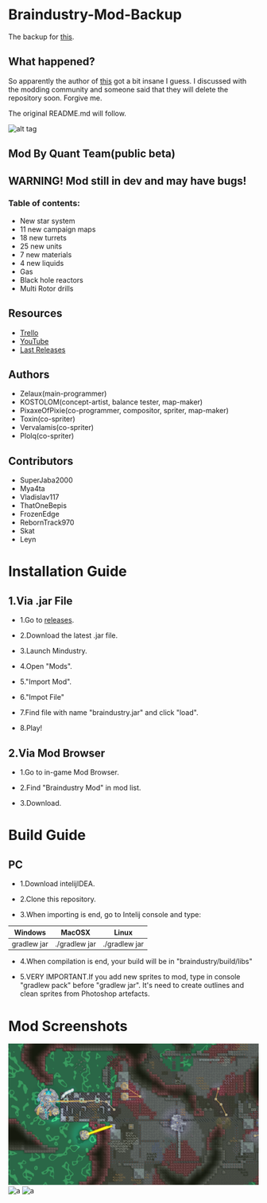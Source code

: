 # Braindustry-Mod-Backup

The backup for [this](https://github.com/pixaxeofpixie/Braindustry-Mod).

## What happened?

So apparently the author of [this](https://github.com/pixaxeofpixie/Braindustry-Mod) got a bit insane I guess.
I discussed with the modding community and someone said that they will delete the repository soon.
Forgive me.

The original README.md will follow.

![alt tag](https://github.com/pixaxeofpixie/pictures/blob/main/bannerbd.png)
## Mod By Quant Team(public beta)

## WARNING! Mod still in dev and may have bugs!

### Table of contents:
- New star system
- 11 new campaign maps
- 18 new turrets
- 25 new units
- 7 new materials
- 4 new liquids
- Gas 
- Black hole reactors
- Multi Rotor drills

## Resources
- [Trello](https://trello.com/b/raByco4v/braindustry-trello)
- [YouTube](https://www.youtube.com/channel/UCIN35lW7fC3tXcNDd-Ip7Pw/videos)
- [Last Releases](https://github.com/pixaxeofpixie/Braindustry-Mod/releases)

## Authors
- Zelaux(main-programmer)
- KOSTOLOM(concept-artist, balance tester, map-maker)
- PixaxeOfPixie(co-programmer, compositor, spriter, map-maker)
- Toxin(co-spriter)
- Vervalamis(co-spriter)
- Plolq(co-spriter)

## Contributors
- SuperJaba2000
- Mya4ta
- Vladislav117
- ThatOneBepis
- FrozenEdge
- RebornTrack970
- Skat
- Leyn

# Installation Guide
## 1.Via .jar File
* 1.Go to [releases]( https://github.com/pixaxeofpixie/Braindustry-Mod/releases ).

* 2.Download the latest .jar file.

* 3.Launch Mindustry.

* 4.Open "Mods".

* 5."Import Mod".

* 6."Impot File"

* 7.Find file with name "braindustry.jar" and click "load".

* 8.Play!

## 2.Via Mod Browser
* 1.Go to in-game Mod Browser.

* 2.Find "Braindustry Mod" in mod list.

* 3.Download.  

# Build Guide

## PC

* 1.Download intelijIDEA.

* 2.Clone this repository.

* 3.When importing is end, go to Intelij console and type:

Windows      |  MacOSX       | Linux
------------ | ------------- | -------------
gradlew jar  | ./gradlew jar | ./gradlew jar

* 4.When compilation is end, your build will be in "braindustry/build/libs"

* 5.VERY IMPORTANT.If you add new sprites to mod, type in console "gradlew pack" before "gradlew jar". It's need to create outlines and clean sprites from Photoshop artefacts.

# Mod Screenshots

![a](https://github.com/pixaxeofpixie/pictures/blob/main/screen2.png?raw=true)
![a](https://github.com/pixaxeofpixie/pictures/blob/main/452535.png?raw=true)
![a](https://github.com/pixaxeofpixie/pictures/blob/main/123412.png?raw=true)

